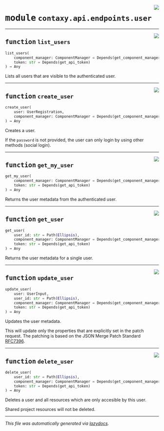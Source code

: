 <!-- markdownlint-disable -->

<a href="https://github.com/ml-tooling/contaxy/blob/main/backend/src/contaxy/api/endpoints/user.py#L0"><img align="right" style="float:right;" src="https://img.shields.io/badge/-source-cccccc?style=flat-square"></a>

# <kbd>module</kbd> `contaxy.api.endpoints.user`





---

<a href="https://github.com/ml-tooling/contaxy/blob/main/backend/src/contaxy/api/endpoints/user.py#L22"><img align="right" style="float:right;" src="https://img.shields.io/badge/-source-cccccc?style=flat-square"></a>

## <kbd>function</kbd> `list_users`

```python
list_users(
    component_manager: ComponentManager = Depends(get_component_manager),
    token: str = Depends(get_api_token)
) → Any
```

Lists all users that are visible to the authenticated user. 


---

<a href="https://github.com/ml-tooling/contaxy/blob/main/backend/src/contaxy/api/endpoints/user.py#L38"><img align="right" style="float:right;" src="https://img.shields.io/badge/-source-cccccc?style=flat-square"></a>

## <kbd>function</kbd> `create_user`

```python
create_user(
    user: UserRegistration,
    component_manager: ComponentManager = Depends(get_component_manager)
) → Any
```

Creates a user. 

If the `password` is not provided, the user can only login by using other methods (social login). 


---

<a href="https://github.com/ml-tooling/contaxy/blob/main/backend/src/contaxy/api/endpoints/user.py#L57"><img align="right" style="float:right;" src="https://img.shields.io/badge/-source-cccccc?style=flat-square"></a>

## <kbd>function</kbd> `get_my_user`

```python
get_my_user(
    component_manager: ComponentManager = Depends(get_component_manager),
    token: str = Depends(get_api_token)
) → Any
```

Returns the user metadata from the authenticated user. 


---

<a href="https://github.com/ml-tooling/contaxy/blob/main/backend/src/contaxy/api/endpoints/user.py#L74"><img align="right" style="float:right;" src="https://img.shields.io/badge/-source-cccccc?style=flat-square"></a>

## <kbd>function</kbd> `get_user`

```python
get_user(
    user_id: str = Path(Ellipsis),
    component_manager: ComponentManager = Depends(get_component_manager),
    token: str = Depends(get_api_token)
) → Any
```

Returns the user metadata for a single user. 


---

<a href="https://github.com/ml-tooling/contaxy/blob/main/backend/src/contaxy/api/endpoints/user.py#L91"><img align="right" style="float:right;" src="https://img.shields.io/badge/-source-cccccc?style=flat-square"></a>

## <kbd>function</kbd> `update_user`

```python
update_user(
    user: UserInput,
    user_id: str = Path(Ellipsis),
    component_manager: ComponentManager = Depends(get_component_manager),
    token: str = Depends(get_api_token)
) → Any
```

Updates the user metadata. 

This will update only the properties that are explicitly set in the patch request. The patching is based on the JSON Merge Patch Standard [RFC7396](https://tools.ietf.org/html/rfc7396). 


---

<a href="https://github.com/ml-tooling/contaxy/blob/main/backend/src/contaxy/api/endpoints/user.py#L113"><img align="right" style="float:right;" src="https://img.shields.io/badge/-source-cccccc?style=flat-square"></a>

## <kbd>function</kbd> `delete_user`

```python
delete_user(
    user_id: str = Path(Ellipsis),
    component_manager: ComponentManager = Depends(get_component_manager),
    token: str = Depends(get_api_token)
) → Any
```

Deletes a user and all resources which are only accesible by this user. 

Shared project resources will not be deleted. 




---

_This file was automatically generated via [lazydocs](https://github.com/ml-tooling/lazydocs)._
